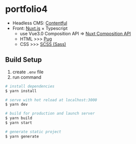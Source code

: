 # portfolio4

- Headless CMS: [Contentful](https://www.contentful.com/)
- Front: [Nuxt.js](https://nuxtjs.org) × Typescript
  - use Vue3.0 Composition API => [Nuxt Composition API](https://composition-api.nuxtjs.org/)
  - HTML >>> [Pug](https://pugjs.org/)
  - CSS >>> [SCSS (Sass)](https://sass-lang.com/)

## Build Setup
1. create `.env` file
2. run command

```bash
# install dependencies
$ yarn install

# serve with hot reload at localhost:3000
$ yarn dev

# build for production and launch server
$ yarn build
$ yarn start

# generate static project
$ yarn generate
```
